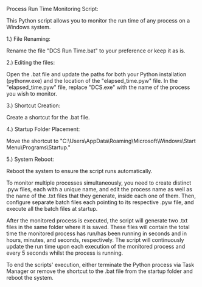 Process Run Time Monitoring Script:

This Python script allows you to monitor the run time of any process on a Windows system.


1.) File Renaming:

Rename the file "DCS Run Time.bat" to your preference or keep it as is.

2.) Editing the files:

Open the .bat file and update the paths for both your Python installation (pythonw.exe) and the location of the "elapsed_time.pyw" file.
In the "elapsed_time.pyw" file, replace "DCS.exe" with the name of the process you wish to monitor.

3.) Shortcut Creation:

Create a shortcut for the .bat file.

4.) Startup Folder Placement:

Move the shortcut to "C:\Users<username>\AppData\Roaming\Microsoft\Windows\Start Menu\Programs\Startup."

5.) System Reboot:

Reboot the system to ensure the script runs automatically.


To monitor multiple processes simultaneously, you need to create distinct .pyw files, each with a unique name, and edit the process name as well as the name of the .txt files that they generate, inside each one of them. Then, configure separate batch files each pointing to its respective .pyw file, and execute all the batch files at startup.


After the monitored process is executed, the script will generate two .txt files in the same folder where it is saved. These files will contain the total time the monitored process has run/has been running in seconds and in hours, minutes, and seconds, respectively. The script will continuously update the run time upon each execution of the monitored process and every 5 seconds whilst the process is running.

To end the scripts' execution, either terminate the Python process via Task Manager or remove the shortcut to the .bat file from the startup folder and reboot the system.
